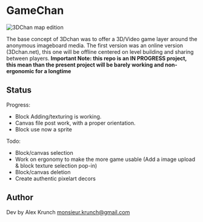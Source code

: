 # GameChan
![3DChan map edition](https://pbs.twimg.com/media/EPr82dOXsAAB70-?format=jpg&name=small)

The base concept of 3Dchan was to offer a 3D/Video game layer around the anonymous imageboard media. The first version was an online version (3Dchan.net), this one will be offline centered on level building and sharing between players.
__Important Note: this repo is an IN PROGRESS project, this mean than the present project will be barely working and non-ergonomic for a longtime__

## Status

Progress:
* Block Adding/texturing is working.
* Canvas file post work, with a proper orientation.
* Block use now a sprite

Todo:
* Block/canvas selection
* Work on ergonomy to make the more game usable (Add a image upload & block texture selection pop-in)
* Block/canvas deletion
* Create authentic pixelart decors


## Author
Dev by Alex Krunch monsieur.krunch@gmail.com
